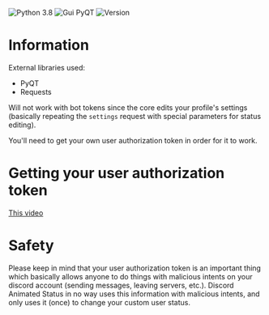 ![Python 3.8](https://img.shields.io/badge/python-3.8-brightgreen) ![Gui PyQT](https://img.shields.io/badge/gui-pyqt-blue) ![Version](https://img.shields.io/badge/version-2.0.1-green)

# Information
External libraries used:
* PyQT
* Requests  
 
Will not work with bot tokens since the core edits your profile's settings (basically repeating the `settings` request with special parameters for status editing).  
  
You'll need to get your own user authorization token in order for it to work.

# Getting your user authorization token
[This video](https://youtu.be/tI1lzqzLQCs)

# Safety
Please keep in mind that your user authorization token is an important thing which basically allows anyone to do things with malicious intents on your discord account (sending messages, leaving servers, etc.). Discord Animated Status in no way uses this information with malicious intents, and only uses it (once) to change your custom user status.
